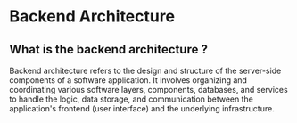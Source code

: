# Backend Architecture

## What is the backend architecture ?

Backend architecture refers to the design and structure of the server-side components of a software application. It involves organizing and coordinating various software layers, components, databases, and services to handle the logic, data storage, and communication between the application's frontend (user interface) and the underlying infrastructure.
